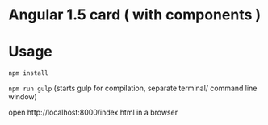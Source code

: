 # Angular 1.5 card ( with components )


# Usage

`npm install`

`npm run gulp` (starts gulp for compilation, separate terminal/ command line window)

 open http://localhost:8000/index.html in a browser